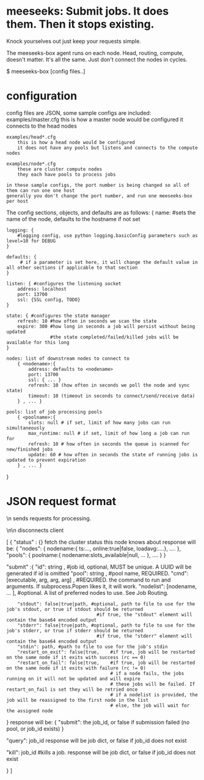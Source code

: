 # meeseeks: Submit jobs. It does them. Then it stops existing.

Knock yourselves out just keep your requests simple.

The meeseeks-box agent runs on each node. 
Head, routing, compute, doesn't matter. It's all the same. 
Just don't connect the nodes in cycles. 

$ meeseeks-box [config files..]

# configuration 

config files are JSON, some sample configs are included:
    examples/master.cfg
        this is how a master node would be configured
        it connects to the head nodes

    examples/head*.cfg
        this is how a head node would be configured
        it does not have any pools but listens and connects to the compute nodes
    
    examples/node*.cfg
        these are cluster compute nodes
        they each have pools to process jobs

    in these sample configs, the port number is being changed so all of them can run one one host
    generally you don't change the port number, and run one meeseeks-box per host


The config sections, objects, and defaults are as follows:
{
    name: #sets the name of the node, defaults to the hostname if not set
    
    logging: {
        #logging config, use python logging.basicConfig parameters such as level=10 for DEBUG
    }

    defaults: {
         # if a parameter is set here, it will change the default value in all other sections if applicable to that section
    }

    listen: { #configures the listening socket
        address: localhost
        port: 13700
        ssl: {SSL config, TODO}
    }

    state: { #configures the state manager
        refresh: 10 #how often in seconds we scan the state
        expire: 300 #how long in seconds a job will persist without being updated
                    #the state completed/failed/killed jobs will be available for this long
    }

    nodes: list of downstream nodes to connect to
        { <nodename>:{
            address: defaults to <nodename>
            port: 13700
            ssl: { ... }
            refresh: 10 (how often in seconds we poll the node and sync state)
            timeout: 10 (timeout in seconds to connect/send/receive data)
        } , ... }

    pools: list of job processing pools
        { <poolname>:{
            slots: null # if set, limit of how many jobs can run simultaneously
            max_runtime: null # if set, limit of how long a job can run for
            refresh: 10 # how often in seconds the queue is scanned for new/finished jobs
            update: 60 # how often in seconds the state of running jobs is updated to prevent expiration
        } , ... }
}

# JSON request format

 \n sends requests for processing.
 
 \n\n disconnects client

[ { "status" : {} 
    fetch the cluster status this node knows about
    response will be:
    { 
      "nodes": { nodename:{ ts:..., online:true|false, loadavg:....}, .... },
      "pools": { poolname:{ nodename:slots_available|null, ... }, .... } 
    } 

  "submit" :{ 
        "id": string , #job id, optional, MUST be unique. A UUID will be generated if id is omitted
        "pool": string , #pool name, REQUIRED.
        "cmd": [executable, arg, arg, arg] , #REQUIRED. the command to run and arguments. If subprocess.Popen likes it, it will work.
        "nodelist": [nodename, ... ], #optional. A list of preferred nodes to use. See Job Routing. 
        
        "stdout": false|true|path, #optional, path to file to use for the job's stdout, or true if stdout should be returned
                                     #if true, the "stdout" element will contain the base64 encoded output
        "stderr": false|true|path, #optional, path to file to use for the job's stderr, or true if stderr should be returned
                                     #if true, the "stderr" element will contain the base64 encoded output
        "stdin": path, #path to file to use for the job's stdin
        "restart_on_exit": false|true,    #if true, job will be restarted on the same node if it exits with success (rc == 0)
        "restart_on_fail": false|true,    #if true, job will be restarted on the same node if it exits with failure (rc != 0)
                                          # if a node fails, the jobs running on it will not be updated and will expire
                                          # these jobs will be failed. If restart_on_fail is set they will be retried once
                                          # if a nodelist is provided, the job will be reassigned to the first node in the list
                                          # else, the job will wait for the assigned node
  }
    response will be:
    {
        "submit": the job_id, or false if submission failed (no pool, or job_id exists) 
    } 

  "query": job_id
    response will be job dict, or false if job_id does not exist

  "kill": job_id  #kills a job. 
    response will be job dict, or false if job_id does not exist

} ]

